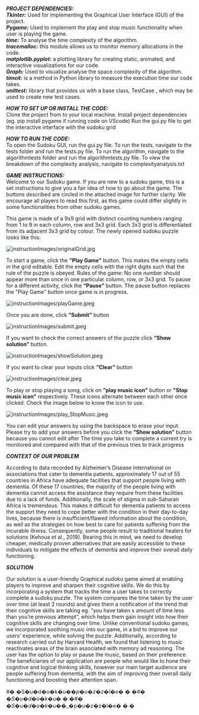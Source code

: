 

**_PROJECT DEPENDENCIES:_** \
**_Tkinter:_** Used for implementing the Graphical User Interface (GUI) of the project. \
**_Pygame:_** Used to implement the play and stop music functionality when user is playing the game. \
**_time:_** To analyse the time complexity of the algorithm. \
**_tracemalloc:_** this module allows us to monitor memory allocations in the code. \
**_matplotlib.pyplot:_** a plotting library for creating static, animated, and interactive visualizations for our code. \
**_Graph:_** Used to visualize analyse the space complexity of the algorithm. \
**_timeit:_**  is a method in Python library to measure the execution time our code takes. \
**_unittest:_** library that provides us with a base class, TestCase , which may be used to create new test cases. 

_**HOW TO SET UP OR INSTALL THE CODE:**_ \
Clone the project from to your local machine.
Install project dependencies (eg. pip install pygame if running code on VScode)
Run the gui.py file to get the interactive interface with the sudoku grid



_**HOW TO RUN THE CODE:**_ \
To open the Sudoku GUI, run the gui.py file.
To run the tests, navigate to the tests folder and run the tests.py file.
To run the algorithm, navigate to the algorithmtests folder and run the algorithmtests.py file. 
To view the breakdown of the complexity analysis, navigate to complexityanalysis.txt



_**GAME INSTRUCTIONS:**_ \
Welcome to our Sudoku game. If you are new to a sudoku game, this is a set instructions to give you a fair idea of 
how to go about the game. The buttons described are circled in the attached image for further clarity.
We encourage all players to read this first, as this game could differ slightly in some functionalities from other sudoku games.

This game is made of a 9x9 grid with distinct counting numbers ranging from 1 to 9 in each column, row and 3x3 grid.
Each 3x3 grid is differentiated from its adjacent 3x3 grid by colour. 
The newly opened sudoku puzzle looks like this: 

![instructionImages/originalGrid.jpg](instructionImages/originalGrid.jpg)

To start a game, click the **"Play Game"** button. This makes the empty cells in the grid editable.
Edit the empty cells with the right digits such that the rule of the puzzle is obeyed.
Rules of the game: No one number should appear more than once in one particular column, row, or 3x3 grid.
To pause for a different activity, click the **“Pause”** button.
The pause button replaces the "Play Game" button once game is in progress. 

![instructionImages/playGame.jpeg](instructionImages/playGame.jpeg)


Once you are done, click **“Submit”** button 

![instructionImages/submit.jpeg](instructionImages/submit.jpeg)


If you want to check the correct answers of the  puzzle click **“Show solution”** button. 

![instructionImages/showSolution.jpeg](instructionImages/showSolution.jpeg)


If you want to clear your inputs click **“Clear”** button 

![instructionImages/clear.jpeg](instructionImages/clear.jpeg)


To play or stop playing a song, click on **"play music icon"** button or **"Stop music icon"** respectively.
These icons alternate between each other once clicked. Check the image below to know the icon to use. 

![instructionImages/play_StopMusic.jpeg](instructionImages/play_StopMusic.jpeg)


You can edit your answers by using the backspace to erase your input. \
Please try to add your answers before you click the **“Show solution”** button because you cannot edit after
The time you take to complete a current try is monitored and compared with that of the previous tries to track progress

_**CONTEXT OF OUR PROBLEM**_

According to data recorded by Alzheimer’s Disease International on associations that cater to dementia patients,
approximately 17 out of 55 countries in Africa have adequate facilities that support people living with dementia.
Of these 17 countries,
the majority of the people living with dementia cannot access the assistance they require from these facilities due to a lack of funds.
Additionally, the scale of stigma in sub-Saharan Africa is tremendous.
This makes it difficult for dementia patients to access the support they need to cope better with the condition in their day-to-day lives,
because there is insufficient/flawed information about the condition,
as well as the strategies on how best to care for patients suffering from the incurable illness.
Consequently, some people result to traditional healers for solutions (Kehoua et al., 2019).
Bearing this in mind, we need to develop cheaper,
medically proven alternatives that are easily accessible to these individuals to mitigate the effects of dementia
and improve their overall daily functioning.

_**SOLUTION**_ 

Our solution is a user-friendly Graphical sudoku game aimed at enabling players to improve and sharpen their cognitive skills. 
We do this by incorporating a system that tracks the time a user takes to correctly complete a sudoku puzzle. 
The system compares the time taken by the user over time (at least 2 rounds)
and gives them a notification of the trend that their cognitive skills are taking 
eg. “you have taken x amount of time less than you’re previous attempt”, 
which helps them gain insight into how their cognitive skills are changing over time.
Unlike conventional sudoku games, we incorporated soothing music into our game,
in a bid to improve our users’ experience, while solving the puzzle. 
Additionally, according to research carried out by Harvard Health, 
we found that listening to music reactivates areas of the brain associated with memory ad reasoning. 
The user has the option to play or pause the music, based on their preference.
The beneficiaries of our application are people who would like to hone their cognitive and logical thinking skills, 
however our main target audience are people suffering from dementia, 
with the aim of improving their overall daily functioning and boosting their attention span.

#� �S�u�d�o�k�u�_�p�u�z�z�l�e�
�
�#� �S�u�d�o�k�u�
�
�#� �S�u�d�o�k�u�_�_�p�u�z�z�l�e�
�
�
